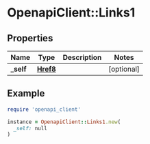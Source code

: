 # OpenapiClient::Links1

## Properties

| Name | Type | Description | Notes |
| ---- | ---- | ----------- | ----- |
| **_self** | [**Href8**](Href8.md) |  | [optional] |

## Example

```ruby
require 'openapi_client'

instance = OpenapiClient::Links1.new(
  _self: null
)
```

